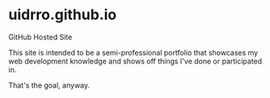 # uidrro.github.io
GitHub Hosted Site

This site is intended to be a semi-professional portfolio that showcases my web development knowledge and shows off things I've done or participated in.

That's the goal, anyway.